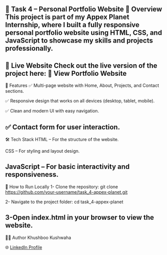 🌟 Task 4 – Personal Portfolio Website
📌 Overview
This project is part of my Appex Planet Internship, where I built a fully responsive personal portfolio website using HTML, CSS, and JavaScript to showcase my skills and projects professionally.
-----------------------------
🔗 Live Website
Check out the live version of the project here:
🔗 View Portfolio Website
----------------------------
🚀 Features
✅ Multi-page website with Home, About, Projects, and Contact sections.

✅ Responsive design that works on all devices (desktop, tablet, mobile).

✅ Clean and modern UI with easy navigation.

✅ Contact form for user interaction.
-----------------------------
🛠️ Tech Stack
HTML – For the structure of the website.

CSS – For styling and layout design.

JavaScript – For basic interactivity and responsiveness.
------------------------
📂 How to Run Locally
1- Clone the repository:
git clone https://github.com/your-username/task_4-appex-planet.git

2- Navigate to the project folder:
cd task_4-appex-planet

3-Open index.html in your browser to view the website.
----------------------------------
👨‍💻 Author
Khushboo Kushwaha

🌐 [LinkedIn Profile](https://www.linkedin.com/in/khushboo-kushwaha-88b2a4311/)


